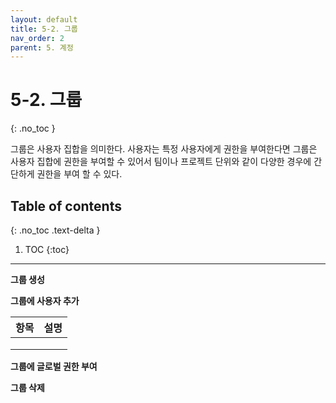 ```yaml
---
layout: default
title: 5-2. 그룹
nav_order: 2
parent: 5. 계정
---
```


# 5-2. 그룹
{: .no_toc }

그룹은 사용자 집합을 의미한다. 사용자는 특정 사용자에게 권한을 부여한다면 그룹은 사용자 집합에 권한을 부여할 수 있어서 팀이나 프로젝트 단위와 같이 다양한 경우에 간단하게 권한을 부여 할 수 있다.


## Table of contents
{: .no_toc .text-delta }

1. TOC
{:toc}

---

**그룹 생성**

**그룹에 사용자 추가**

| 항목  | 설명 |
|---|---|
|   |   |
|   |   |
|   |   |

**그룹에 글로벌 권한 부여**

**그룹 삭제**

